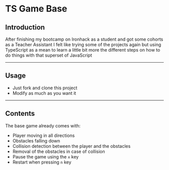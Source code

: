 # TS Game Base

## Introduction

After finishing my bootcamp on Ironhack as a student and got some cohorts as a Teacher Assistant I felt like trying some of the projects again but using TypeScript as a mean to learn a little bit more the different steps on how to do things with that superset of JavaScript

---

## Usage

- Just fork and clone this project
- Modify as much as you want it

---

## Contents

The base game already comes with:

- Player moving in all directions
- Obstacles falling down
- Collision detection between the player and the obstacles
- Removal of the obstacles in case of collision
- Pause the game using the `x` key
- Restart when pressing `n` key
